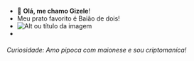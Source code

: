 - 👋 **Olá, me chamo Gizele**!
- Meu prato favorito é Baião de dois!
- ![Alt ou título da imagem](https://minews.com.br/img/350x350/1/0/png/arquivos/224/conteudo/posts/652876.jpg?1506216943)
- 

###### Curiosidade: Amo pipoca com maionese e sou criptomaníca! <h6>

  
  
